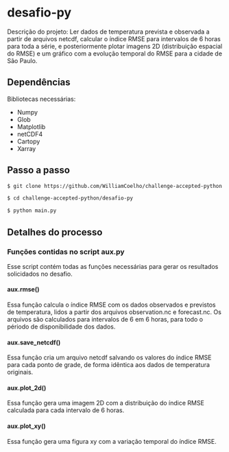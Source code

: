 # desafio-py
Descrição do projeto: Ler dados de temperatura prevista e observada a partir de arquivos netcdf, calcular o índice RMSE para intervalos de 6 
horas para toda a série, e posteriormente plotar imagens 2D (distribuição espacial do RMSE) e um gráfico com a evolução temporal do RMSE para a cidade de São Paulo. 

Dependências
------------
Bibliotecas necessárias:
- Numpy
- Glob
- Matplotlib
- netCDF4
- Cartopy
- Xarray

## Passo a passo
```bash
$ git clone https://github.com/WilliamCoelho/challenge-accepted-python.git

$ cd challenge-accepted-python/desafio-py

$ python main.py
```
## Detalhes do processo
### Funções contidas no script aux.py
Esse script contém todas as funções necessárias para gerar os resultados solicidados no desafio.
#### aux.rmse()
Essa função calcula o índice RMSE com os dados observados e previstos de temperatura, lidos a partir dos arquivos observation.nc e forecast.nc. Os arquivos são calculados para intervalos de 6 em 6 horas, para todo o périodo de disponibilidade dos dados.
#### aux.save_netcdf()
Essa função cria um arquivo netcdf salvando os valores do índice RMSE para cada ponto de grade, de forma idêntica aos dados de temperatura originais.
#### aux.plot_2d()
Essa função gera uma imagem 2D com a distribuição do índice RMSE calculada para cada intervalo de 6 horas.
#### aux.plot_xy()
Essa função gera uma figura xy com a variação temporal do índice RMSE.

